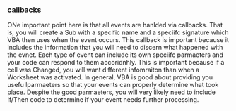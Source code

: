 ### callbacks

ONe important point here is that all events are hanlded via callbacks.  That is, you will create a Sub with a specific name and a speciifc signature which VBA then uses when the event occurs.  This callback is important because it includes the information that you will need to discern what happened with the evnet.  Each type of event can include its own speciifc parmaeters and your code can respond to them accoridnhly.  This is important because if a cell was Changed, you will want different infomraiton than when a Worksheet was activated.  In general, VBA is good about providing you usefu lparmaeters so that your events can properly determine what took place.  Despite the good parmaeters, you will very likely need to include If/Then code to determine if your event needs further processing.

